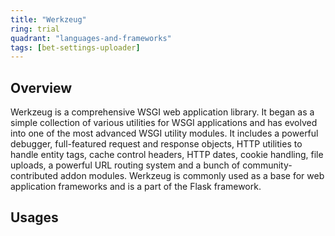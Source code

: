 ```yaml
---
title: "Werkzeug"
ring: trial
quadrant: "languages-and-frameworks"
tags: [bet-settings-uploader]
---
```


## Overview
Werkzeug is a comprehensive WSGI web application library. It began as a simple collection of various utilities for WSGI applications and has evolved into one of the most advanced WSGI utility modules. It includes a powerful debugger, full-featured request and response objects, HTTP utilities to handle entity tags, cache control headers, HTTP dates, cookie handling, file uploads, a powerful URL routing system and a bunch of community-contributed addon modules. Werkzeug is commonly used as a base for web application frameworks and is a part of the Flask framework.

## Usages
